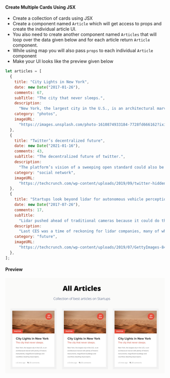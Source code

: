 #### Create Multiple Cards Using JSX

- Create a collection of cards using JSX
- Create a component named `Article` which will get access to props and create the individual article UI.
- You also need to create another component named `Articles` that will loop over the data given below and for each article return `Article` component.
- While using map you will also pass `props` to each individual `Article` component
- Make your UI looks like the preview given below

```js
let articles = [
  {
    title: "City Lights in New York",
    date: new Date("2017-01-26"),
    comments: 67,
    subTitle: "The city that never sleeps.",
    description:
      "New York, the largest city in the U.S., is an architectural marvel with plenty of historic monuments, magnificent buildings and countless dazzling skyscrapers.",
    category: "photos",
    imageURL:
      "https://images.unsplash.com/photo-1610874933184-7728fd666162?ixid=MXwxMjA3fDB8MHxlZGl0b3JpYWwtZmVlZHwzfHx8ZW58MHx8fA%3D%3D&ixlib=rb-1.2.1&auto=format&fit=crop&w=800&q=60",
  },
  {
    title: "Twitter’s decentralized future",
    date: new Date("2021-01-16"),
    comments: 43,
    subTitle: "The decentralized future of twitter.",
    description:
      "The platform’s vision of a sweeping open standard could also be the far-right’s internet endgame",
    category: "social network",
    imageURL:
      "https://techcrunch.com/wp-content/uploads/2019/09/twitter-hidden-replies1.png?resize=1536,816",
  },
  {
    title: "Startups look beyond lidar for autonomous vehicle perception",
    date: new Date("2017-07-26"),
    comments: 17,
    subTitle:
      "Lidar pushed ahead of traditional cameras because it could do things they couldn’t",
    description:
      "Last CES was a time of reckoning for lidar companies, many of which were cratering due to a lack of demand from a (still) non-existent autonomous vehicle industry. ",
    category: "future",
    imageURL:
      "https://techcrunch.com/wp-content/uploads/2019/07/GettyImages-846875220.jpg?w=1390&crop=1",
  },
];
```

#### Preview

![Article Card](../assets/articles.png)
